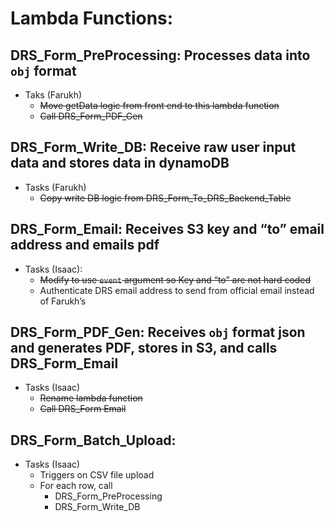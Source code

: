 # Lambda Functions:

## DRS_Form_PreProcessing:  Processes data into `obj` format
+ Taks (Farukh)
  + ~~Move getData logic from front end to this lambda function~~
  + ~~Call DRS_Form_PDF_Gen~~
## DRS_Form_Write_DB:  Receive raw user input data and stores data in dynamoDB
+ Tasks (Farukh)
  + ~~Copy write DB logic from DRS_Form_To_DRS_Backend_Table~~
## DRS_Form_Email: Receives S3 key and “to” email address and emails pdf
+ Tasks (Isaac):
  + ~~Modify to use `event` argument so Key and “to” are not hard coded~~
  + Authenticate DRS email address to send from official email instead of Farukh’s
## DRS_Form_PDF_Gen: Receives `obj` format json and generates PDF, stores in S3, and calls DRS_Form_Email
+ Tasks (Isaac)
  + ~~Rename lambda function~~
  + ~~Call DRS_Form Email~~
## DRS_Form_Batch_Upload:
+ Tasks (Isaac)
  + Triggers on CSV file upload
  + For each row, call
    + DRS_Form_PreProcessing
    + DRS_Form_Write_DB
